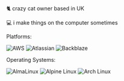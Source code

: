 :cat2: crazy cat owner based in UK

:computer: i make things on the computer sometimes

Platforms:

![AWS](https://img.shields.io/badge/AWS-232F3E?style=flat&logo=amazonwebservices&logoColor=FFFFFF)  ![Atlassian](https://img.shields.io/badge/Atlassian-0052CC?style=flat&logo=atlassian&logoColor=FFFFFF) ![Backblaze](https://img.shields.io/badge/Backblaze-E21E29?style=flat&logo=backblaze&logoColor=FFFFFF)

Operating Systems:

![AlmaLinux](https://img.shields.io/badge/AlmaLinux-%23000000?style=flat&logo=almalinux&logoColor=FFFFFF) ![Alpine Linux](https://img.shields.io/badge/Alpine_Linux-0D597F?style=flat&logo=alpinelinux&logoColor=FFFFFF) ![Arch Linux](https://img.shields.io/badge/Arch_Linux-1793D1?style=flat&logo=archlinux&logoColor=FFFFFF) 
